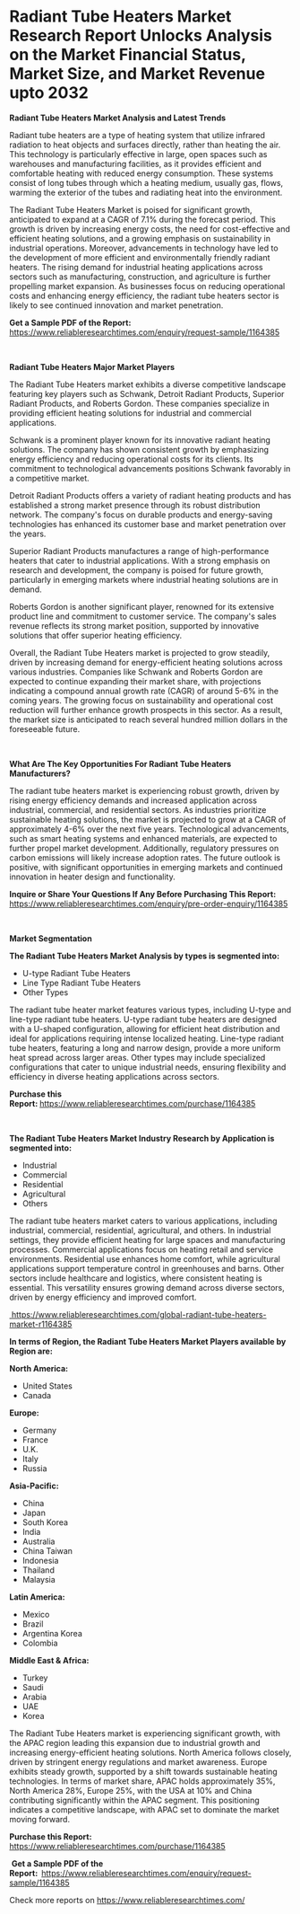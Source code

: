 <p><h1>Radiant Tube Heaters Market Research Report Unlocks Analysis on the Market Financial Status, Market Size, and Market Revenue upto 2032</h1></p><p><strong>Radiant Tube Heaters Market Analysis and Latest Trends</strong></p>
<p><p>Radiant tube heaters are a type of heating system that utilize infrared radiation to heat objects and surfaces directly, rather than heating the air. This technology is particularly effective in large, open spaces such as warehouses and manufacturing facilities, as it provides efficient and comfortable heating with reduced energy consumption. These systems consist of long tubes through which a heating medium, usually gas, flows, warming the exterior of the tubes and radiating heat into the environment.</p><p>The Radiant Tube Heaters Market is poised for significant growth, anticipated to expand at a CAGR of 7.1% during the forecast period. This growth is driven by increasing energy costs, the need for cost-effective and efficient heating solutions, and a growing emphasis on sustainability in industrial operations. Moreover, advancements in technology have led to the development of more efficient and environmentally friendly radiant heaters. The rising demand for industrial heating applications across sectors such as manufacturing, construction, and agriculture is further propelling market expansion. As businesses focus on reducing operational costs and enhancing energy efficiency, the radiant tube heaters sector is likely to see continued innovation and market penetration.</p></p>
<p><strong>Get a Sample PDF of the Report:&nbsp;</strong> <a href="https://www.reliableresearchtimes.com/enquiry/request-sample/1164385?utm_campaign=3322&utm_medium=2&utm_source=Github&utm_content=ia&utm_term=11042025&utm_id=radiant-tube-heaters">https://www.reliableresearchtimes.com/enquiry/request-sample/1164385</a></p>
<p>&nbsp;</p>
<p><strong>Radiant Tube Heaters Major Market Players</strong></p>
<p><p>The Radiant Tube Heaters market exhibits a diverse competitive landscape featuring key players such as Schwank, Detroit Radiant Products, Superior Radiant Products, and Roberts Gordon. These companies specialize in providing efficient heating solutions for industrial and commercial applications.</p><p>Schwank is a prominent player known for its innovative radiant heating solutions. The company has shown consistent growth by emphasizing energy efficiency and reducing operational costs for its clients. Its commitment to technological advancements positions Schwank favorably in a competitive market.</p><p>Detroit Radiant Products offers a variety of radiant heating products and has established a strong market presence through its robust distribution network. The company's focus on durable products and energy-saving technologies has enhanced its customer base and market penetration over the years.</p><p>Superior Radiant Products manufactures a range of high-performance heaters that cater to industrial applications. With a strong emphasis on research and development, the company is poised for future growth, particularly in emerging markets where industrial heating solutions are in demand.</p><p>Roberts Gordon is another significant player, renowned for its extensive product line and commitment to customer service. The company's sales revenue reflects its strong market position, supported by innovative solutions that offer superior heating efficiency.</p><p>Overall, the Radiant Tube Heaters market is projected to grow steadily, driven by increasing demand for energy-efficient heating solutions across various industries. Companies like Schwank and Roberts Gordon are expected to continue expanding their market share, with projections indicating a compound annual growth rate (CAGR) of around 5-6% in the coming years. The growing focus on sustainability and operational cost reduction will further enhance growth prospects in this sector. As a result, the market size is anticipated to reach several hundred million dollars in the foreseeable future.</p></p>
<p>&nbsp;</p>
<p><strong>What Are The Key Opportunities For Radiant Tube Heaters Manufacturers?</strong></p>
<p><p>The radiant tube heaters market is experiencing robust growth, driven by rising energy efficiency demands and increased application across industrial, commercial, and residential sectors. As industries prioritize sustainable heating solutions, the market is projected to grow at a CAGR of approximately 4-6% over the next five years. Technological advancements, such as smart heating systems and enhanced materials, are expected to further propel market development. Additionally, regulatory pressures on carbon emissions will likely increase adoption rates. The future outlook is positive, with significant opportunities in emerging markets and continued innovation in heater design and functionality.</p></p>
<p><strong>Inquire or Share Your Questions If Any Before Purchasing This Report:</strong> <a href="https://www.reliableresearchtimes.com/enquiry/pre-order-enquiry/1164385?utm_campaign=3322&utm_medium=2&utm_source=Github&utm_content=ia&utm_term=11042025&utm_id=radiant-tube-heaters">https://www.reliableresearchtimes.com/enquiry/pre-order-enquiry/1164385</a></p>
<p>&nbsp;</p>
<p><strong>Market Segmentation</strong></p>
<p><strong>The Radiant Tube Heaters Market Analysis by types is segmented into:</strong></p>
<p><ul><li>U-type Radiant Tube Heaters</li><li>Line Type Radiant Tube Heaters</li><li>Other Types</li></ul></p>
<p><p>The radiant tube heater market features various types, including U-type and line-type radiant tube heaters. U-type radiant tube heaters are designed with a U-shaped configuration, allowing for efficient heat distribution and ideal for applications requiring intense localized heating. Line-type radiant tube heaters, featuring a long and narrow design, provide a more uniform heat spread across larger areas. Other types may include specialized configurations that cater to unique industrial needs, ensuring flexibility and efficiency in diverse heating applications across sectors.</p></p>
<p><strong>Purchase this Report:&nbsp;</strong><a href="https://www.reliableresearchtimes.com/purchase/1164385?utm_campaign=3322&utm_medium=2&utm_source=Github&utm_content=ia&utm_term=11042025&utm_id=radiant-tube-heaters">https://www.reliableresearchtimes.com/purchase/1164385</a></p>
<p>&nbsp;</p>
<p><strong>The Radiant Tube Heaters Market Industry Research by Application is segmented into:</strong></p>
<p><ul><li>Industrial</li><li>Commercial</li><li>Residential</li><li>Agricultural</li><li>Others</li></ul></p>
<p><p>The radiant tube heaters market caters to various applications, including industrial, commercial, residential, agricultural, and others. In industrial settings, they provide efficient heating for large spaces and manufacturing processes. Commercial applications focus on heating retail and service environments. Residential use enhances home comfort, while agricultural applications support temperature control in greenhouses and barns. Other sectors include healthcare and logistics, where consistent heating is essential. This versatility ensures growing demand across diverse sectors, driven by energy efficiency and improved comfort.</p></p>
<p><a href="https://www.reliableresearchtimes.com/global-radiant-tube-heaters-market-r1164385?utm_campaign=3322&utm_medium=2&utm_source=Github&utm_content=ia&utm_term=11042025&utm_id=radiant-tube-heaters">&nbsp;https://www.reliableresearchtimes.com/global-radiant-tube-heaters-market-r1164385</a></p>
<p><strong>In terms of Region, the Radiant Tube Heaters Market Players available by Region are:</strong></p>
<p>
    <p> <strong> North America: </strong>
        <ul>
            <li>United States</li>
            <li>Canada</li>
        </ul>
        </p> 
    <p> <strong> Europe: </strong>
        <ul>
            <li>Germany</li>
            <li>France</li>
            <li>U.K.</li>
            <li>Italy</li>
            <li>Russia</li>
        </ul>
        </p> 
    <p> <strong> Asia-Pacific: </strong>
        <ul>
            <li>China</li>
            <li>Japan</li>
            <li>South Korea</li>
            <li>India</li>
            <li>Australia</li>
            <li>China Taiwan</li>
            <li>Indonesia</li>
            <li>Thailand</li>
            <li>Malaysia</li>
        </ul>
        </p> 
    <p> <strong> Latin America: </strong>
        <ul>
            <li>Mexico</li>
            <li>Brazil</li>
            <li>Argentina Korea</li>
            <li>Colombia</li>
        </ul>
        </p> 
    <p> <strong> Middle East & Africa: </strong>
        <ul>
            <li>Turkey</li>
            <li>Saudi</li>
            <li>Arabia</li>
            <li>UAE</li>
            <li>Korea</li>
        </ul>
    </p>
    </p>
<p><p>The Radiant Tube Heaters market is experiencing significant growth, with the APAC region leading this expansion due to industrial growth and increasing energy-efficient heating solutions. North America follows closely, driven by stringent energy regulations and market awareness. Europe exhibits steady growth, supported by a shift towards sustainable heating technologies. In terms of market share, APAC holds approximately 35%, North America 28%, Europe 25%, with the USA at 10% and China contributing significantly within the APAC segment. This positioning indicates a competitive landscape, with APAC set to dominate the market moving forward.</p></p>
<p><strong>Purchase this Report: </strong><a href="https://www.reliableresearchtimes.com/purchase/1164385?utm_campaign=3322&utm_medium=2&utm_source=Github&utm_content=ia&utm_term=11042025&utm_id=radiant-tube-heaters">https://www.reliableresearchtimes.com/purchase/1164385</a></p>
<p>&nbsp;<strong>Get a Sample PDF of the Report:&nbsp;&nbsp;</strong><a href="https://www.reliableresearchtimes.com/enquiry/request-sample/1164385?utm_campaign=3322&utm_medium=2&utm_source=Github&utm_content=ia&utm_term=11042025&utm_id=radiant-tube-heaters">https://www.reliableresearchtimes.com/enquiry/request-sample/1164385</a></p>
<p><strong></strong></p>
<p>Check more reports on <a href="https://www.reliableresearchtimes.com/?utm_campaign=3322&utm_medium=2&utm_source=Github&utm_content=ia&utm_term=11042025&utm_id=radiant-tube-heaters">https://www.reliableresearchtimes.com/</a></p>